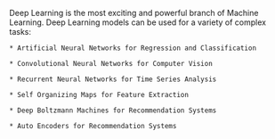 Deep Learning is the most exciting and powerful branch of Machine Learning. Deep Learning models can be used for a variety of complex tasks:

  `* Artificial Neural Networks for Regression and Classification`
  
  `* Convolutional Neural Networks for Computer Vision`
  
`* Recurrent Neural Networks for Time Series Analysis`

`* Self Organizing Maps for Feature Extraction`

`* Deep Boltzmann Machines for Recommendation Systems`

`* Auto Encoders for Recommendation Systems`
